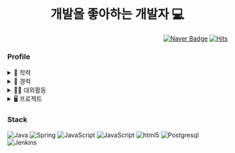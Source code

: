 <div align=center>
    <h1> 개발을 좋아하는 개발자 💻</h1> 
</div>

<div align=right>
    
[![Naver Badge](https://img.shields.io/badge/-Naver-%23009639?style=flat&logo=Naver&logoColor=white&link=mailto:wnqoddl7@naver.com)](mailto:wnqoddl7@naver.com) [![Hits](https://hits.seeyoufarm.com/api/count/incr/badge.svg?url=https%3A%2F%2Fgithub.com%2FJoobaam%2FAbout-Me&count_bg=%2300D0FF&title_bg=%23555555&icon=&icon_color=%23E7E7E7&title=hits&edge_flat=false)](https://hits.seeyoufarm.com)
    
</div>

### Profile

<details>
<summary>📕 학력</summary>
<div markdown="1">
     
- 숭문고등학교 (2013.03 ~ 2016. 02)
- 백석대학교 (2016.03 ~ 2022.02)    
</div>
</details>

<details>
<summary>📃 경력</summary>
<div markdown="1">
    
- 지오매틱스 (2022.01 ~ )
</div>
</details>

<details>
<summary>🏃‍♂️ 대외활동</summary>
<div markdown="1">
    
- 지오매틱스 (2021.09 ~ 2021. 12)
</div>
</details>

<details>
<summary>🖥 프로젝트</summary>
<div markdown="1">
    

</div>
</details>

### Stack

![Java](https://img.shields.io/badge/java-%23ED8B00.svg?style=flat-square&logo=java&logoColor=white)
![Spring](https://img.shields.io/badge/spring-%236DB33F.svg?style=flat-square&logo=spring&logoColor=white)
![JavaScript](https://img.shields.io/badge/javascript-%23323330.svg?style=flat-square&logo=javascript&logoColor=%23F7DF1E)
![JavaScript](https://img.shields.io/badge/javascript-%23323330.svg?style=flat-square&logo=javascript&logoColor=%23F7DF1E)
![html5](https://img.shields.io/badge/html5-%23323330.svg?style=flat-square&logo=html5&logoColor=%23F7DF1E)
![Postgresql](https://img.shields.io/badge/postgresql-%232C5263.svg?style=flat-square&logo=postgresql&logoColor=%23F7DF1E)
![Jenkins](https://img.shields.io/badge/jenkins-%232C5263.svg?style=flat-square&logo=jenkins&logoColor=white)
